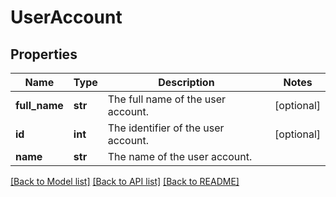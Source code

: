 # UserAccount

## Properties
Name | Type | Description | Notes
------------ | ------------- | ------------- | -------------
**full_name** | **str** | The full name of the user account. | [optional] 
**id** | **int** | The identifier of the user account. | [optional] 
**name** | **str** | The name of the user account. | 

[[Back to Model list]](../README.md#documentation-for-models) [[Back to API list]](../README.md#documentation-for-api-endpoints) [[Back to README]](../README.md)

